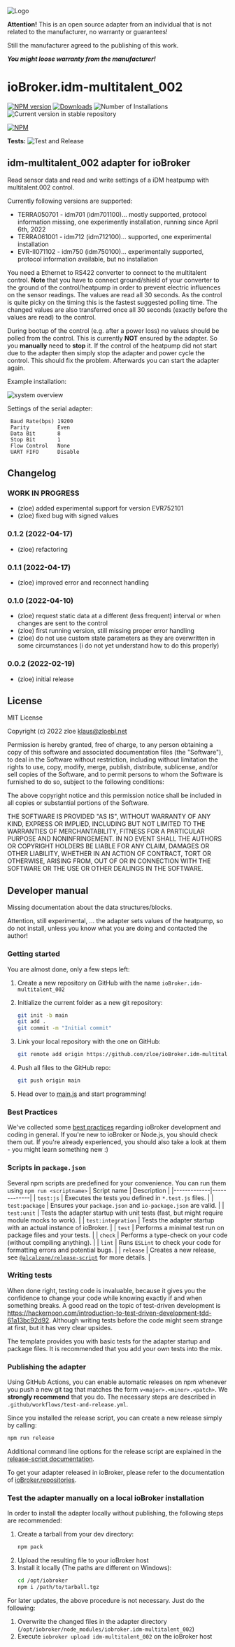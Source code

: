 ![Logo](admin/idm-multitalent_002.png)

 **Attention!** This is an open source adapter from an individual that is not related to the manufacturer, no warranty or guarantees! 
 
 Still the manufacturer agreed to the publishing of this work.

***You might loose warranty from the manufacturer!***
# ioBroker.idm-multitalent_002
[![NPM version](https://img.shields.io/npm/v/iobroker.idm-multitalent_002.svg)](https://www.npmjs.com/package/iobroker.idm-multitalent_002)
[![Downloads](https://img.shields.io/npm/dm/iobroker.idm-multitalent_002.svg)](https://www.npmjs.com/package/iobroker.idm-multitalent_002)
![Number of Installations](https://iobroker.live/badges/idm-multitalent_002-installed.svg)
![Current version in stable repository](https://iobroker.live/badges/idm-multitalent_002-stable.svg)
<!--[![Dependency Status](https://img.shields.io/david/zloe/iobroker.idm-multitalent_002.svg)](https://david-dm.org/zloe/iobroker.idm-multitalent_002)
-->
[![NPM](https://nodei.co/npm/iobroker.idm-multitalent_002.png?downloads=true)](https://nodei.co/npm/iobroker.idm-multitalent_002/)

**Tests:** ![Test and Release](https://github.com/zloe/ioBroker.idm-multitalent_002/workflows/Test%20and%20Release/badge.svg)

## idm-multitalent_002 adapter for ioBroker
Read sensor data and read and write settings of a iDM heatpump with multitalent.002 control.

Currently following versions are supported:
* TERRA050701  - idm701 (idm701100)... mostly supported, protocol information missing, one experimently installation, running since April 6th, 2022
* TERRA061001  - idm712 (idm712100)... supported, one experimental installation
* EVR-II071102 - idm750 (idm750100)... experimentally supported, protocol information available, but no installation 

You need a Ethernet to RS422 converter to connect to the multitalent control.
**Note** that you have to connect ground/shield of your converter to the ground of the control/heatpump in order to prevent electric influences on the sensor readings.
The values are read all 30 seconds. As the control is quite picky on the timing this is the fastest suggested polling time.
The changed values are also transferred once all 30 seconds (exactly before the values are read) to the control.

During bootup of the control (e.g. after a power loss) no values should be polled from the control. This is currently **NOT** ensured by the adapter. So you **manually** need to **stop** it. If the control of the heatpump did not start due to the adapter then simply stop the adapter and power cycle the control. This should fix the problem. Afterwards you can start the adapter again.

Example installation:

![system overview](idm%20RS422%20Anschluss.drawio.png)

Settings of the serial adapter:
```
 Baud Rate(bps) 19200
 Parity         Even
 Data Bit       8
 Stop Bit       1
 Flow Control   None
 UART FIFO      Disable
```
## Changelog

### **WORK IN PROGRESS**
* (zloe) added experimental support for version EVR752101
* (zloe) fixed bug with signed values
### 0.1.2 (2022-04-17)
* (zloe) refactoring

### 0.1.1 (2022-04-17)
* (zloe) improved error and reconnect handling

### 0.1.0 (2022-04-10)
* (zloe) request static data at a different (less frequent) interval or when changes are sent to the control
* (zloe) first running version, still missing proper error handling
* (zloe) do not use custom state parameters as they are overwritten in some circumstances (i do not yet understand how to do this properly)

### 0.0.2 (2022-02-19)
* (zloe) initial release

## License
MIT License

Copyright (c) 2022 zloe <klaus@zloebl.net>

Permission is hereby granted, free of charge, to any person obtaining a copy
of this software and associated documentation files (the "Software"), to deal
in the Software without restriction, including without limitation the rights
to use, copy, modify, merge, publish, distribute, sublicense, and/or sell
copies of the Software, and to permit persons to whom the Software is
furnished to do so, subject to the following conditions:

The above copyright notice and this permission notice shall be included in all
copies or substantial portions of the Software.

THE SOFTWARE IS PROVIDED "AS IS", WITHOUT WARRANTY OF ANY KIND, EXPRESS OR
IMPLIED, INCLUDING BUT NOT LIMITED TO THE WARRANTIES OF MERCHANTABILITY,
FITNESS FOR A PARTICULAR PURPOSE AND NONINFRINGEMENT. IN NO EVENT SHALL THE
AUTHORS OR COPYRIGHT HOLDERS BE LIABLE FOR ANY CLAIM, DAMAGES OR OTHER
LIABILITY, WHETHER IN AN ACTION OF CONTRACT, TORT OR OTHERWISE, ARISING FROM,
OUT OF OR IN CONNECTION WITH THE SOFTWARE OR THE USE OR OTHER DEALINGS IN THE
SOFTWARE.

## Developer manual
Missing documentation about the data structures/blocks.

Attention, still experimental, ... the adapter sets values of the heatpump, so do not install, unless you know what you are doing and contacted the author! 

### Getting started

You are almost done, only a few steps left:
1. Create a new repository on GitHub with the name `ioBroker.idm-multitalent_002`
1. Initialize the current folder as a new git repository:  
    ```bash
    git init -b main
    git add .
    git commit -m "Initial commit"
    ```
1. Link your local repository with the one on GitHub:  
    ```bash
    git remote add origin https://github.com/zloe/ioBroker.idm-multitalent_002
    ```

1. Push all files to the GitHub repo:  
    ```bash
    git push origin main
    ```

1. Head over to [main.js](main.js) and start programming!

### Best Practices
We've collected some [best practices](https://github.com/ioBroker/ioBroker.repositories#development-and-coding-best-practices) regarding ioBroker development and coding in general. If you're new to ioBroker or Node.js, you should
check them out. If you're already experienced, you should also take a look at them - you might learn something new :)

### Scripts in `package.json`
Several npm scripts are predefined for your convenience. You can run them using `npm run <scriptname>`
| Script name | Description |
|-------------|-------------|
| `test:js` | Executes the tests you defined in `*.test.js` files. |
| `test:package` | Ensures your `package.json` and `io-package.json` are valid. |
| `test:unit` | Tests the adapter startup with unit tests (fast, but might require module mocks to work). |
| `test:integration` | Tests the adapter startup with an actual instance of ioBroker. |
| `test` | Performs a minimal test run on package files and your tests. |
| `check` | Performs a type-check on your code (without compiling anything). |
| `lint` | Runs `ESLint` to check your code for formatting errors and potential bugs. |
| `release` | Creates a new release, see [`@alcalzone/release-script`](https://github.com/AlCalzone/release-script#usage) for more details. |

### Writing tests
When done right, testing code is invaluable, because it gives you the 
confidence to change your code while knowing exactly if and when 
something breaks. A good read on the topic of test-driven development 
is https://hackernoon.com/introduction-to-test-driven-development-tdd-61a13bc92d92. 
Although writing tests before the code might seem strange at first, but it has very 
clear upsides.

The template provides you with basic tests for the adapter startup and package files.
It is recommended that you add your own tests into the mix.

### Publishing the adapter
Using GitHub Actions, you can enable automatic releases on npm whenever you push a new git tag that matches the form 
`v<major>.<minor>.<patch>`. We **strongly recommend** that you do. The necessary steps are described in `.github/workflows/test-and-release.yml`.

Since you installed the release script, you can create a new
release simply by calling:
```bash
npm run release
```
Additional command line options for the release script are explained in the
[release-script documentation](https://github.com/AlCalzone/release-script#command-line).

To get your adapter released in ioBroker, please refer to the documentation 
of [ioBroker.repositories](https://github.com/ioBroker/ioBroker.repositories#requirements-for-adapter-to-get-added-to-the-latest-repository).

### Test the adapter manually on a local ioBroker installation
In order to install the adapter locally without publishing, the following steps are recommended:
1. Create a tarball from your dev directory:  
    ```bash
    npm pack
    ```
1. Upload the resulting file to your ioBroker host
1. Install it locally (The paths are different on Windows):
    ```bash
    cd /opt/iobroker
    npm i /path/to/tarball.tgz
    ```

For later updates, the above procedure is not necessary. Just do the following:
1. Overwrite the changed files in the adapter directory (`/opt/iobroker/node_modules/iobroker.idm-multitalent_002`)
1. Execute `iobroker upload idm-multitalent_002` on the ioBroker host